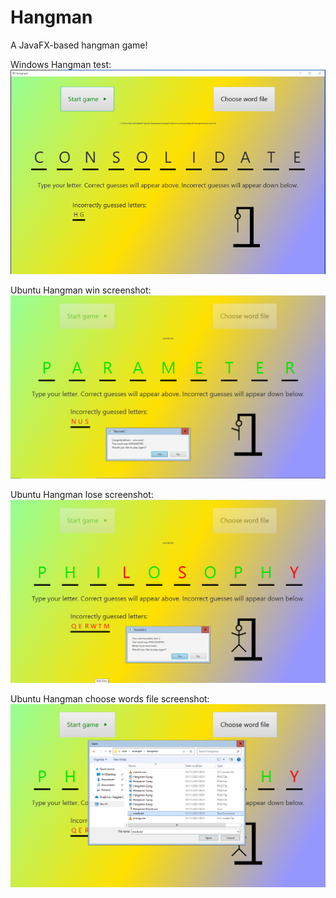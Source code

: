 # Hangman
A JavaFX-based hangman game!

Windows Hangman test:
![Windows Hangman screenshot](./windows_hangman_test.png)

Ubuntu Hangman win screenshot:
![Ubuntu Hangman win screenshot](./ubuntu_hangman_win_test.png)

Ubuntu Hangman lose screenshot:
![Ubuntu Hangman lose screenshot](./ubuntu_hangman_lose_test.png)

Ubuntu Hangman choose words file screenshot:
![Ubuntu Hangman choose words file screenshot](./ubuntu_hangman_choose_words_file_test.png)
